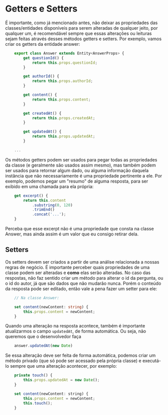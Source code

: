 # Getters e Setters

É importante, como já mencionado antes, não deixar as propriedades das classes/entidades disponíveis para serem alteradas de qualquer jeito, por qualquer um, é recomendável sempre que essas alterações ou leituras sejam feitas através desses métodos getters e setters. Por exemplo, vamos criar os getters da entidade answer:

```ts
    export class Answer extends Entity<AnswerProps> {
        get questionId() {
            return this.props.questionId;
        }

        get authorId() {
            return this.props.authorId;
        }

        get content() {
            return this.props.content;
        }

        get createdAt() {
            return this.props.createdAt;
        }

        get updatedAt() {
            return this.props.updatedAt;
        }

    ...
```

Os métodos getters podem ser usados para pegar todas as propriedades da classe (e geralmente são usados assim mesmo), mas também podem ser usados para retornar algum dado, ou alguma informação daquela instância que não necessariamente é uma propriedade pertinente a ele. Por exemplo, podemos pegar um "resumo" de alguma resposta, para ser exibido em uma chamada para ela própria:

```ts
    get excerpt() {
        return this.content
            .substring(0, 120)
            .trimEnd()
            .concat('...');
    }
```

Perceba que esse excerpt não é uma propriedade que consta na classe Answer, mas ainda assim é um valor que eu consigo retirar dela.

## Setters
Os setters devem ser criados a partir de uma análise relacionada a nossas regras de negócio. É importante perceber quais propriedades de uma classe podem ser alteradas e **como** elas serão alteradas. No caso das respostas, não faz sentido criar um método para alterar o id da pergunta, ou o id do autor, já que são dados que não mudarão nunca. Porém o conteúdo da resposta pode ser editado, então vale a pena fazer um setter para ele:

```ts
    // Na classe Answer:

    set content(newContent: string) {
        this.props.content = newContent;
    }
```

Quando uma alteração na resposta acontece, também é importante atualizarmos o campo `updatedAt`, de forma automática. Ou seja, não queremos que o desenvolvedor faça 

```js
    answer.updatedAt(new Date)
```

Se essa alteração deve ser feita de forma automática, podemos criar um método privado (que só pode ser acessado pela própria classe) e executá-lo sempre que uma alteração acontecer, por exemplo:

```js
    private touch() {
        this.props.updatedAt = new Date();
    }

    set content(newContent: string) {
        this.props.content = newContent;
        this.touch();
    }
```
